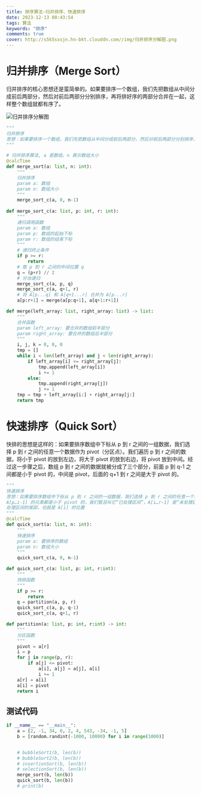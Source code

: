 ```yaml
---
title: 排序算法-归并排序、快速排序
date: 2023-12-13 00:43:54
tags: 算法
keywords: "排序"
comments: true
cover: http://s5k5sxsjn.hn-bkt.clouddn.com//img/归并排序分解图.png
---
```


# 归并排序（Merge Sort）

归并排序的核心思想还是蛮简单的。如果要排序一个数组，我们先把数组从中间分成前后两部分，然后对前后两部分分别排序，再将排好序的两部分合并在一起，这样整个数组就都有序了。

![归并排序分解图](http://s5k5sxsjn.hn-bkt.clouddn.com//img/归并排序分解图.png)

```python
"""
归并排序
思想：如果要排序一个数组，我们先把数组从中间分成前后两部分，然后对前后两部分分别排序，再将排好序的两部分合并在一起，这样整个数组就都有序了。
"""

# 归并排序算法, a 是数组，n 表示数组大小
@calcTime
def merge_sort(a: list, n: int):
    """
    归并排序
    param a: 数组
    param n: 数组大小
    """
    merge_sort_c(a, 0, n-1)
 
def merge_sort_c(a: list, p: int, r: int):
    """
    递归调用函数
    param a: 数组
    param p: 数组的起始下标
    param r: 数组的结束下标
    """
    # 递归终止条件
    if p >= r:
        return 
    # 取 p 到 r 之间的中间位置 q
    q = (p+r) // 2
    # 分治递归
    merge_sort_c(a, p, q)
    merge_sort_c(a, q+1, r)
    # 将 A[p...q] 和 A[q+1...r] 合并为 A[p...r]
    a[p:r+1] = merge(a[p:q+1], a[q+1:r+1])

def merge(left_array: list, right_array: list) -> list:
    """
    合并函数
    param left_array: 要合并的数组前半部分
    param right_array: 要合并的数组后半部分
    """
    i, j, k = 0, 0, 0
    tmp = []
    while i < len(left_array) and j < len(right_array):
        if left_array[i] <= right_array[j]:
            tmp.append(left_array[i])
            i += 1
        else:
            tmp.append(right_array[j])
            j += 1
    tmp = tmp + left_array[i:] + right_array[j:]
    return tmp

```



# 快速排序（Quick Sort）

快排的思想是这样的：如果要排序数组中下标从 p 到 r 之间的一组数据，我们选择 p 到 r 之间的任意一个数据作为 pivot（分区点）。我们遍历 p 到 r 之间的数据，将小于 pivot 的放到左边，将大于 pivot 的放到右边，将 pivot 放到中间。经过这一步骤之后，数组 p 到 r 之间的数据就被分成了三个部分，前面 p 到 q-1 之间都是小于 pivot 的，中间是 pivot，后面的 q+1 到 r 之间是大于 pivot 的。

```python
"""
快速排序
思想：如果要排序数组中下标从 p 到 r 之间的一组数据，我们选择 p 到 r 之间的任意一个数据作为 pivot（分区点），一般可选择数组的最后一个元素作为pivot，我们通过游标 i 把 A[p…r-1] 分成两部分。
A[p…i-1] 的元素都是小于 pivot 的，我们暂且叫它“已处理区间”，A[i…r-1] 是“未处理区间”。我们每次都从未处理的区间 A[i…r-1] 中取一个元素 A[j]，与 pivot 对比，如果小于 pivot，则将其加入到已
处理区间的尾部，也就是 A[i] 的位置
"""
@calcTime
def quick_sort(a: list, n: int):
    """
    快速排序
    param a: 要排序的数组
    param n: 数组大小
    """
    quick_sort_c(a, 0, n-1)

def quick_sort_c(a: list, p: int, r:int):
    """
    快排函数
    """
    if p >= r:
        return
    q = partition(a, p, r)
    quick_sort_c(a, p, q-1)
    quick_sort_c(a, q+1, r)

def partition(a: list, p: int, r:int) -> int:
    """
    分区函数
    """
    pivot = a[r]
    i = p
    for j in range(p, r):
        if a[j] <= pivot:
            a[i], a[j] = a[j], a[i]
            i += 1
    a[r] = a[i]
    a[i] = pivot
    return i

```

## 测试代码

```python
if __name__ == "__main__":
    a = [2, -1, 34, 0, 2, 4, 543, -34, -1, 5]
    b = [random.randint(-1000, 10000) for i in range(1000)]


    # bubbleSort1(b, len(b))
    # bubbleSort2(b, len(b))
    # insertionSort(b, len(b))
    # selectionSort(b, len(b))
    merge_sort(b, len(b))
    quick_sort(b, len(b))
    # print(b)
```

